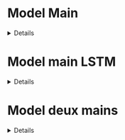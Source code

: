 
<h1>Model Main</h1>
<details>
  <h2> one frame </h2>

    Labels: 
    ---------------------------------------------------------------------------------------------------------------------------------------
    Commentaire: Par exemple les signes ok gauche, signe ok droite, signe ok haut, signe ok bas = signe ok
                 techinque des 3 detections (toutes les 3 détections on prend la plus présente)

</details>



<h1>Model main LSTM</h1>
<details>
 
    Labels: 
    ---------------------------------------------------------------------------------------------------------------------------------------
    Commentaire: Modèle de 5 image
  
</details>


<h1>Model deux mains</h1>
<details>
  
    Labels:
    ---------------------------------------------------------------------------------------------------------------------------------------
    Commentaire: 
</details>






